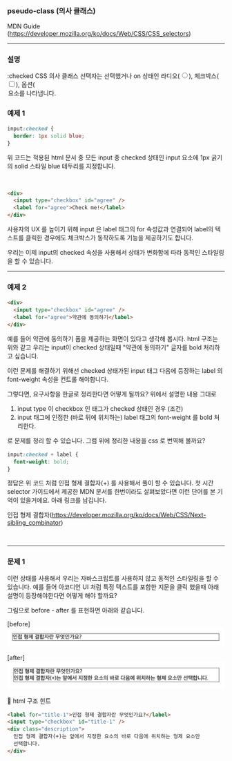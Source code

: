 ### pseudo-class (의사 클래스)

MDN Guide (https://developer.mozilla.org/ko/docs/Web/CSS/CSS_selectors)

---

### 설명

:checked CSS 의사 클래스 선택자는 선택했거나 on 상태인 라디오(<input type="radio">), 체크박스(<input type="checkbox">), 옵션(<option> 요소를 나타냅니다.

### 예제 1

```css
input:checked {
  border: 1px solid blue;
}
```

위 코드는 적용된 html 문서 중 모든 input 중 checked 상태인 input 요소에 1px 굵기의 solid 스타일 blue 테두리를 지정합니다.

<br>

```html
<div>
  <input type="checkbox" id="agree" />
  <label for="agree">Check me!</label>
</div>
```

사용자의 UX 를 높이기 위해 input 은 label 태그의 for 속성값과 연결되어 label의 텍스트를 클릭한 경우에도 체크박스가 동작하도록 기능을 제공하기도 합니다.

우리는 이제 input의 checked 속성을 사용해서 상태가 변화함에 따라 동적인 스타일링을 할 수 있습니다.

---

### 예제 2

```html
<div>
  <input type="checkbox" id="agree" />
  <label for="agree">약관에 동의하기</label>
</div>
```

예를 들어 약관에 동의하기 폼을 제공하는 화면이 있다고 생각해 봅시다.
html 구조는 위와 같고 우리는 input이 checked 상태일때 "약관에 동의하기" 글자를 bold 처리하고 싶습니다.

이런 문제를 해결하기 위해선 checked 상태가된 input 태그 다음에 등장하는 label 의 font-weight 속성을 컨트롤 해야합니다.

그렇다면, 요구사항을 한글로 정리한다면 어떻게 될까요? 위에서 설명한 내용 그대로

1. input type 이 checkbox 인 태그가 checked 상태인 경우 (조건)
2. input 태그에 인접한 (바로 뒤에 위치하는) label 태그의 font-weight 를 bold 처리한다.

로 문제를 정리 할 수 있습니다. 그럼 위에 정리한 내용을 css 로 번역해 볼까요?

```css
input:checked + label {
  font-weight: bold;
}
```

정답은 위 코드 처럼 인접 형제 결합자(+) 를 사용해서 풀이 할 수 있습니다.
첫 시간 selector 가이드에서 제공한 MDN 문서를 한번이라도 살펴보았다면 이런 단어를 본 기억이 있을거에요. 아래 링크를 남깁니다.

인접 형제 결합자(https://developer.mozilla.org/ko/docs/Web/CSS/Next-sibling_combinator)

<br>

---

### 문제 1

이런 상태를 사용해서 우리는 자바스크립트를 사용하지 않고 동적인 스타일링을 할 수 있습니다.
예를 들어 아코디언 UI 처럼 특정 텍스트를 포함한 지문을 클릭 했을때 아래 설명이 등장해야한다면
어떻게 해야 할까요?

그림으로 before - after 를 표현하면 아래와 같습니다.

[before]
![before](./before.png)

[after]
![after](./after.png)

🔎 html 구조 힌트

```html
<label for="title-1">인접 형제 결합자란 무엇인가요?</label>
<input type="checkbox" id="title-1" />
<div class="description">
  인접 형제 결합자(+)는 앞에서 지정한 요소의 바로 다음에 위치하는 형제 요소만
  선택합니다.
</div>
```

